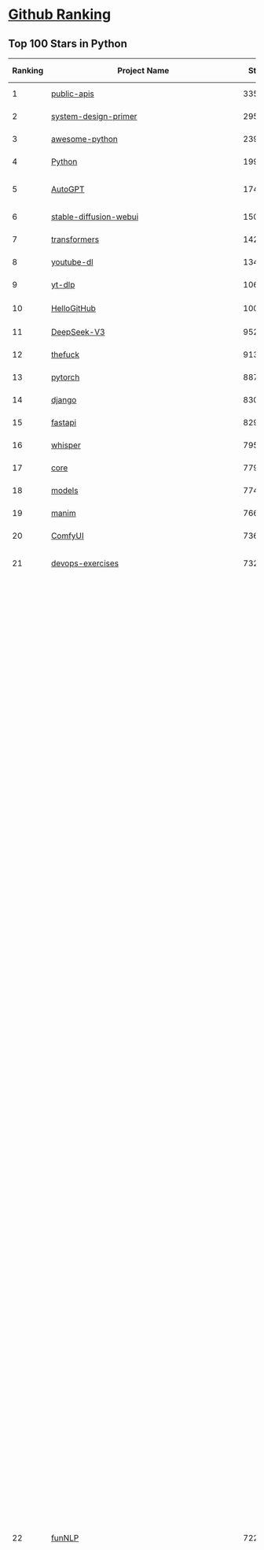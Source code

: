 [Github Ranking](../README.md)
==========

## Top 100 Stars in Python

| Ranking | Project Name | Stars | Forks | Language | Open Issues | Description | Last Commit |
| ------- | ------------ | ----- | ----- | -------- | ----------- | ----------- | ----------- |
| 1 | [public-apis](https://github.com/public-apis/public-apis) | 335179 | 35457 | Python | 3 | A collective list of free APIs | 2024-10-31T19:50:02Z |
| 2 | [system-design-primer](https://github.com/donnemartin/system-design-primer) | 295761 | 49169 | Python | 236 | Learn how to design large-scale systems. Prep for the system design interview.  Includes Anki flashcards. | 2024-12-02T01:10:39Z |
| 3 | [awesome-python](https://github.com/vinta/awesome-python) | 239633 | 25510 | Python | 0 | An opinionated list of awesome Python frameworks, libraries, software and resources. | 2024-08-11T17:10:18Z |
| 4 | [Python](https://github.com/TheAlgorithms/Python) | 199229 | 46552 | Python | 65 | All Algorithms implemented in Python | 2025-04-07T21:20:31Z |
| 5 | [AutoGPT](https://github.com/Significant-Gravitas/AutoGPT) | 174246 | 45540 | Python | 173 | AutoGPT is the vision of accessible AI for everyone, to use and to build on. Our mission is to provide the tools, so that you can focus on what matters. | 2025-04-07T23:23:25Z |
| 6 | [stable-diffusion-webui](https://github.com/AUTOMATIC1111/stable-diffusion-webui) | 150809 | 28083 | Python | 2321 | Stable Diffusion web UI | 2025-03-04T16:11:29Z |
| 7 | [transformers](https://github.com/huggingface/transformers) | 142570 | 28563 | Python | 1048 | 🤗 Transformers: State-of-the-art Machine Learning for Pytorch, TensorFlow, and JAX. | 2025-04-07T22:36:18Z |
| 8 | [youtube-dl](https://github.com/ytdl-org/youtube-dl) | 134999 | 10275 | Python | 3683 | Command-line program to download videos from YouTube.com and other video sites | 2025-04-08T00:59:00Z |
| 9 | [yt-dlp](https://github.com/yt-dlp/yt-dlp) | 106905 | 8400 | Python | 1546 | A feature-rich command-line audio/video downloader | 2025-04-06T23:26:45Z |
| 10 | [HelloGitHub](https://github.com/521xueweihan/HelloGitHub) | 100987 | 9884 | Python | 209 | :octocat: 分享 GitHub 上有趣、入门级的开源项目。Share interesting, entry-level open source projects on GitHub. | 2025-03-28T01:35:41Z |
| 11 | [DeepSeek-V3](https://github.com/deepseek-ai/DeepSeek-V3) | 95209 | 15432 | Python | 90 | None | 2025-03-16T15:42:21Z |
| 12 | [thefuck](https://github.com/nvbn/thefuck) | 91350 | 3671 | Python | 278 | Magnificent app which corrects your previous console command. | 2024-07-19T14:56:13Z |
| 13 | [pytorch](https://github.com/pytorch/pytorch) | 88727 | 23792 | Python | 14774 | Tensors and Dynamic neural networks in Python with strong GPU acceleration | 2025-04-08T04:00:04Z |
| 14 | [django](https://github.com/django/django) | 83060 | 32460 | Python | 0 | The Web framework for perfectionists with deadlines. | 2025-04-07T21:49:43Z |
| 15 | [fastapi](https://github.com/fastapi/fastapi) | 82995 | 7192 | Python | 51 | FastAPI framework, high performance, easy to learn, fast to code, ready for production | 2025-04-07T17:35:51Z |
| 16 | [whisper](https://github.com/openai/whisper) | 79553 | 9560 | Python | 0 | Robust Speech Recognition via Large-Scale Weak Supervision | 2025-01-04T20:56:17Z |
| 17 | [core](https://github.com/home-assistant/core) | 77934 | 33190 | Python | 2773 | :house_with_garden: Open source home automation that puts local control and privacy first. | 2025-04-08T03:37:25Z |
| 18 | [models](https://github.com/tensorflow/models) | 77482 | 45634 | Python | 1069 | Models and examples built with TensorFlow | 2025-03-28T06:39:36Z |
| 19 | [manim](https://github.com/3b1b/manim) | 76616 | 6647 | Python | 439 | Animation engine for explanatory math videos | 2025-03-20T19:00:35Z |
| 20 | [ComfyUI](https://github.com/comfyanonymous/ComfyUI) | 73625 | 7984 | Python | 2136 | The most powerful and modular diffusion model GUI, api and backend with a graph/nodes interface. | 2025-04-07T09:01:53Z |
| 21 | [devops-exercises](https://github.com/bregman-arie/devops-exercises) | 73217 | 16277 | Python | 33 | Linux, Jenkins, AWS, SRE, Prometheus, Docker, Python, Ansible, Git, Kubernetes, Terraform, OpenStack, SQL, NoSQL, Azure, GCP, DNS, Elastic, Network, Virtualization. DevOps Interview Questions | 2025-03-26T22:35:48Z |
| 22 | [funNLP](https://github.com/fighting41love/funNLP) | 72248 | 14780 | Python | 33 | 中英文敏感词、语言检测、中外手机/电话归属地/运营商查询、名字推断性别、手机号抽取、身份证抽取、邮箱抽取、中日文人名库、中文缩写库、拆字词典、词汇情感值、停用词、反动词表、暴恐词表、繁简体转换、英文模拟中文发音、汪峰歌词生成器、职业名称词库、同义词库、反义词库、否定词库、汽车品牌词库、汽车零件词库、连续英文切割、各种中文词向量、公司名字大全、古诗词库、IT词库、财经词库、成语词库、地名词库、历史名人词库、诗词词库、医学词库、饮食词库、法律词库、汽车词库、动物词库、中文聊天语料、中文谣言数据、百度中文问答数据集、句子相似度匹配算法集合、bert资源、文本生成&摘要相关工具、cocoNLP信息抽取工具、国内电话号码正则匹配、清华大学XLORE:中英文跨语言百科知识图谱、清华大学人工智能技术系列报告、自然语言生成、NLU太难了系列、自动对联数据及机器人、用户名黑名单列表、罪名法务名词及分类模型、微信公众号语料、cs224n深度学习自然语言处理课程、中文手写汉字识别、中文自然语言处理 语料/数据集、变量命名神器、分词语料库+代码、任务型对话英文数据集、ASR 语音数据集 + 基于深度学习的中文语音识别系统、笑声检测器、Microsoft多语言数字/单位/如日期时间识别包、中华新华字典数据库及api(包括常用歇后语、成语、词语和汉字)、文档图谱自动生成、SpaCy 中文模型、Common Voice语音识别数据集新版、神经网络关系抽取、基于bert的命名实体识别、关键词(Keyphrase)抽取包pke、基于医疗领域知识图谱的问答系统、基于依存句法与语义角色标注的事件三元组抽取、依存句法分析4万句高质量标注数据、cnocr：用来做中文OCR的Python3包、中文人物关系知识图谱项目、中文nlp竞赛项目及代码汇总、中文字符数据、speech-aligner: 从“人声语音”及其“语言文本”产生音素级别时间对齐标注的工具、AmpliGraph: 知识图谱表示学习(Python)库：知识图谱概念链接预测、Scattertext 文本可视化(python)、语言/知识表示工具：BERT & ERNIE、中文对比英文自然语言处理NLP的区别综述、Synonyms中文近义词工具包、HarvestText领域自适应文本挖掘工具（新词发现-情感分析-实体链接等）、word2word：(Python)方便易用的多语言词-词对集：62种语言/3,564个多语言对、语音识别语料生成工具：从具有音频/字幕的在线视频创建自动语音识别(ASR)语料库、构建医疗实体识别的模型（包含词典和语料标注）、单文档非监督的关键词抽取、Kashgari中使用gpt-2语言模型、开源的金融投资数据提取工具、文本自动摘要库TextTeaser: 仅支持英文、人民日报语料处理工具集、一些关于自然语言的基本模型、基于14W歌曲知识库的问答尝试--功能包括歌词接龙and已知歌词找歌曲以及歌曲歌手歌词三角关系的问答、基于Siamese bilstm模型的相似句子判定模型并提供训练数据集和测试数据集、用Transformer编解码模型实现的根据Hacker News文章标题自动生成评论、用BERT进行序列标记和文本分类的模板代码、LitBank：NLP数据集——支持自然语言处理和计算人文学科任务的100部带标记英文小说语料、百度开源的基准信息抽取系统、虚假新闻数据集、Facebook: LAMA语言模型分析，提供Transformer-XL/BERT/ELMo/GPT预训练语言模型的统一访问接口、CommonsenseQA：面向常识的英文QA挑战、中文知识图谱资料、数据及工具、各大公司内部里大牛分享的技术文档 PDF 或者 PPT、自然语言生成SQL语句（英文）、中文NLP数据增强（EDA）工具、英文NLP数据增强工具 、基于医药知识图谱的智能问答系统、京东商品知识图谱、基于mongodb存储的军事领域知识图谱问答项目、基于远监督的中文关系抽取、语音情感分析、中文ULMFiT-情感分析-文本分类-语料及模型、一个拍照做题程序、世界各国大规模人名库、一个利用有趣中文语料库 qingyun 训练出来的中文聊天机器人、中文聊天机器人seqGAN、省市区镇行政区划数据带拼音标注、教育行业新闻语料库包含自动文摘功能、开放了对话机器人-知识图谱-语义理解-自然语言处理工具及数据、中文知识图谱：基于百度百科中文页面-抽取三元组信息-构建中文知识图谱、masr: 中文语音识别-提供预训练模型-高识别率、Python音频数据增广库、中文全词覆盖BERT及两份阅读理解数据、ConvLab：开源多域端到端对话系统平台、中文自然语言处理数据集、基于最新版本rasa搭建的对话系统、基于TensorFlow和BERT的管道式实体及关系抽取、一个小型的证券知识图谱/知识库、复盘所有NLP比赛的TOP方案、OpenCLaP：多领域开源中文预训练语言模型仓库、UER：基于不同语料+编码器+目标任务的中文预训练模型仓库、中文自然语言处理向量合集、基于金融-司法领域(兼有闲聊性质)的聊天机器人、g2pC：基于上下文的汉语读音自动标记模块、Zincbase 知识图谱构建工具包、诗歌质量评价/细粒度情感诗歌语料库、快速转化「中文数字」和「阿拉伯数字」、百度知道问答语料库、基于知识图谱的问答系统、jieba_fast 加速版的jieba、正则表达式教程、中文阅读理解数据集、基于BERT等最新语言模型的抽取式摘要提取、Python利用深度学习进行文本摘要的综合指南、知识图谱深度学习相关资料整理、维基大规模平行文本语料、StanfordNLP 0.2.0：纯Python版自然语言处理包、NeuralNLP-NeuralClassifier：腾讯开源深度学习文本分类工具、端到端的封闭域对话系统、中文命名实体识别：NeuroNER vs. BertNER、新闻事件线索抽取、2019年百度的三元组抽取比赛：“科学空间队”源码、基于依存句法的开放域文本知识三元组抽取和知识库构建、中文的GPT2训练代码、ML-NLP - 机器学习(Machine Learning)NLP面试中常考到的知识点和代码实现、nlp4han:中文自然语言处理工具集(断句/分词/词性标注/组块/句法分析/语义分析/NER/N元语法/HMM/代词消解/情感分析/拼写检查、XLM：Facebook的跨语言预训练语言模型、用基于BERT的微调和特征提取方法来进行知识图谱百度百科人物词条属性抽取、中文自然语言处理相关的开放任务-数据集-当前最佳结果、CoupletAI - 基于CNN+Bi-LSTM+Attention 的自动对对联系统、抽象知识图谱、MiningZhiDaoQACorpus - 580万百度知道问答数据挖掘项目、brat rapid annotation tool: 序列标注工具、大规模中文知识图谱数据：1.4亿实体、数据增强在机器翻译及其他nlp任务中的应用及效果、allennlp阅读理解:支持多种数据和模型、PDF表格数据提取工具 、 Graphbrain：AI开源软件库和科研工具，目的是促进自动意义提取和文本理解以及知识的探索和推断、简历自动筛选系统、基于命名实体识别的简历自动摘要、中文语言理解测评基准，包括代表性的数据集&基准模型&语料库&排行榜、树洞 OCR 文字识别 、从包含表格的扫描图片中识别表格和文字、语声迁移、Python口语自然语言处理工具集(英文)、 similarity：相似度计算工具包，java编写、海量中文预训练ALBERT模型 、Transformers 2.0 、基于大规模音频数据集Audioset的音频增强 、Poplar：网页版自然语言标注工具、图片文字去除，可用于漫画翻译 、186种语言的数字叫法库、Amazon发布基于知识的人-人开放领域对话数据集 、中文文本纠错模块代码、繁简体转换 、 Python实现的多种文本可读性评价指标、类似于人名/地名/组织机构名的命名体识别数据集 、东南大学《知识图谱》研究生课程(资料)、. 英文拼写检查库 、 wwsearch是企业微信后台自研的全文检索引擎、CHAMELEON：深度学习新闻推荐系统元架构 、 8篇论文梳理BERT相关模型进展与反思、DocSearch：免费文档搜索引擎、 LIDA：轻量交互式对话标注工具 、aili - the fastest in-memory index in the East 东半球最快并发索引 、知识图谱车音工作项目、自然语言生成资源大全 、中日韩分词库mecab的Python接口库、中文文本摘要/关键词提取、汉字字符特征提取器 (featurizer)，提取汉字的特征（发音特征、字形特征）用做深度学习的特征、中文生成任务基准测评 、中文缩写数据集、中文任务基准测评 - 代表性的数据集-基准(预训练)模型-语料库-baseline-工具包-排行榜、PySS3：面向可解释AI的SS3文本分类器机器可视化工具 、中文NLP数据集列表、COPE - 格律诗编辑程序、doccano：基于网页的开源协同多语言文本标注工具 、PreNLP：自然语言预处理库、简单的简历解析器，用来从简历中提取关键信息、用于中文闲聊的GPT2模型：GPT2-chitchat、基于检索聊天机器人多轮响应选择相关资源列表(Leaderboards、Datasets、Papers)、(Colab)抽象文本摘要实现集锦(教程 、词语拼音数据、高效模糊搜索工具、NLP数据增广资源集、微软对话机器人框架 、 GitHub Typo Corpus：大规模GitHub多语言拼写错误/语法错误数据集、TextCluster：短文本聚类预处理模块 Short text cluster、面向语音识别的中文文本规范化、BLINK：最先进的实体链接库、BertPunc：基于BERT的最先进标点修复模型、Tokenizer：快速、可定制的文本词条化库、中文语言理解测评基准，包括代表性的数据集、基准(预训练)模型、语料库、排行榜、spaCy 医学文本挖掘与信息提取 、 NLP任务示例项目代码集、 python拼写检查库、chatbot-list - 行业内关于智能客服、聊天机器人的应用和架构、算法分享和介绍、语音质量评价指标(MOSNet, BSSEval, STOI, PESQ, SRMR)、 用138GB语料训练的法文RoBERTa预训练语言模型 、BERT-NER-Pytorch：三种不同模式的BERT中文NER实验、无道词典 - 有道词典的命令行版本，支持英汉互查和在线查询、2019年NLP亮点回顾、 Chinese medical dialogue data 中文医疗对话数据集 、最好的汉字数字(中文数字)-阿拉伯数字转换工具、 基于百科知识库的中文词语多词义/义项获取与特定句子词语语义消歧、awesome-nlp-sentiment-analysis - 情感分析、情绪原因识别、评价对象和评价词抽取、LineFlow：面向所有深度学习框架的NLP数据高效加载器、中文医学NLP公开资源整理 、MedQuAD：(英文)医学问答数据集、将自然语言数字串解析转换为整数和浮点数、Transfer Learning in Natural Language Processing (NLP) 、面向语音识别的中文/英文发音辞典、Tokenizers：注重性能与多功能性的最先进分词器、CLUENER 细粒度命名实体识别 Fine Grained Named Entity Recognition、 基于BERT的中文命名实体识别、中文谣言数据库、NLP数据集/基准任务大列表、nlp相关的一些论文及代码, 包括主题模型、词向量(Word Embedding)、命名实体识别(NER)、文本分类(Text Classificatin)、文本生成(Text Generation)、文本相似性(Text Similarity)计算等，涉及到各种与nlp相关的算法，基于keras和tensorflow 、Python文本挖掘/NLP实战示例、 Blackstone：面向非结构化法律文本的spaCy pipeline和NLP模型通过同义词替换实现文本“变脸” 、中文 预训练 ELECTREA 模型: 基于对抗学习 pretrain Chinese Model 、albert-chinese-ner - 用预训练语言模型ALBERT做中文NER 、基于GPT2的特定主题文本生成/文本增广、开源预训练语言模型合集、多语言句向量包、编码、标记和实现：一种可控高效的文本生成方法、 英文脏话大列表 、attnvis：GPT2、BERT等transformer语言模型注意力交互可视化、CoVoST：Facebook发布的多语种语音-文本翻译语料库，包括11种语言(法语、德语、荷兰语、俄语、西班牙语、意大利语、土耳其语、波斯语、瑞典语、蒙古语和中文)的语音、文字转录及英文译文、Jiagu自然语言处理工具 - 以BiLSTM等模型为基础，提供知识图谱关系抽取 中文分词 词性标注 命名实体识别 情感分析 新词发现 关键词 文本摘要 文本聚类等功能、用unet实现对文档表格的自动检测，表格重建、NLP事件提取文献资源列表 、 金融领域自然语言处理研究资源大列表、CLUEDatasetSearch - 中英文NLP数据集：搜索所有中文NLP数据集，附常用英文NLP数据集 、medical_NER - 中文医学知识图谱命名实体识别 、(哈佛)讲因果推理的免费书、知识图谱相关学习资料/数据集/工具资源大列表、Forte：灵活强大的自然语言处理pipeline工具集 、Python字符串相似性算法库、PyLaia：面向手写文档分析的深度学习工具包、TextFooler：针对文本分类/推理的对抗文本生成模块、Haystack：灵活、强大的可扩展问答(QA)框架、中文关键短语抽取工具 | 2024-05-10T07:38:24Z |
| 23 | [screenshot-to-code](https://github.com/abi/screenshot-to-code) | 69453 | 8565 | Python | 101 | Drop in a screenshot and convert it to clean code (HTML/Tailwind/React/Vue) | 2025-04-05T23:12:52Z |
| 24 | [flask](https://github.com/pallets/flask) | 69252 | 16355 | Python | 1 | The Python micro framework for building web applications. | 2025-03-30T20:17:35Z |
| 25 | [d2l-zh](https://github.com/d2l-ai/d2l-zh) | 68217 | 11526 | Python | 0 | 《动手学深度学习》：面向中文读者、能运行、可讨论。中英文版被70多个国家的500多所大学用于教学。 | 2024-07-30T09:32:19Z |
| 26 | [gpt_academic](https://github.com/binary-husky/gpt_academic) | 68113 | 8336 | Python | 250 | 为GPT/GLM等LLM大语言模型提供实用化交互接口，特别优化论文阅读/润色/写作体验，模块化设计，支持自定义快捷按钮&函数插件，支持Python和C++等项目剖析&自译解功能，PDF/LaTex论文翻译&总结功能，支持并行问询多种LLM模型，支持chatglm3等本地模型。接入通义千问, deepseekcoder, 讯飞星火, 文心一言, llama2, rwkv, claude2, moss等。 | 2025-03-24T16:13:18Z |
| 27 | [awesome-machine-learning](https://github.com/josephmisiti/awesome-machine-learning) | 67491 | 14843 | Python | 0 | A curated list of awesome Machine Learning frameworks, libraries and software. | 2025-02-13T13:51:00Z |
| 28 | [cpython](https://github.com/python/cpython) | 66184 | 31488 | Python | 7198 | The Python programming language | 2025-04-08T02:16:23Z |
| 29 | [ansible](https://github.com/ansible/ansible) | 64647 | 24011 | Python | 554 | Ansible is a radically simple IT automation platform that makes your applications and systems easier to deploy and maintain. Automate everything from code deployment to network configuration to cloud management, in a language that approaches plain English, using SSH, with no agents to install on remote systems. https://docs.ansible.com. | 2025-04-03T18:07:37Z |
| 30 | [PayloadsAllTheThings](https://github.com/swisskyrepo/PayloadsAllTheThings) | 64474 | 15214 | Python | 0 | A list of useful payloads and bypass for Web Application Security and Pentest/CTF | 2025-04-01T18:23:17Z |
| 31 | [gpt4free](https://github.com/xtekky/gpt4free) | 63972 | 13598 | Python | 39 | The official gpt4free repository \| various collection of powerful language models \| o3 and deepseek r1, gpt-4.5 | 2025-04-06T15:57:17Z |
| 32 | [sherlock](https://github.com/sherlock-project/sherlock) | 63495 | 7343 | Python | 90 | Hunt down social media accounts by username across social networks | 2025-03-21T00:53:12Z |
| 33 | [keras](https://github.com/keras-team/keras) | 62829 | 19566 | Python | 251 | Deep Learning for humans | 2025-04-08T03:20:50Z |
| 34 | [scikit-learn](https://github.com/scikit-learn/scikit-learn) | 61678 | 25745 | Python | 1585 | scikit-learn: machine learning in Python | 2025-04-07T09:15:10Z |
| 35 | [new-pac](https://github.com/Alvin9999/new-pac) | 60161 | 9870 | Python | 423 | 翻墙-科学上网、自由上网、免费科学上网、免费翻墙、fanqiang、油管youtube/视频下载、软件、VPN、一键翻墙浏览器，vps一键搭建翻墙服务器脚本/教程，免费shadowsocks/ss/ssr/v2ray/goflyway账号/节点，翻墙梯子，电脑、手机、iOS、安卓、windows、Mac、Linux、路由器翻墙、科学上网、youtube视频下载、youtube油管镜像/免翻墙网站、美区apple id共享账号、翻墙-科学上网-梯子 | 2025-04-08T04:04:03Z |
| 36 | [annotated_deep_learning_paper_implementations](https://github.com/labmlai/annotated_deep_learning_paper_implementations) | 59806 | 6052 | Python | 30 | 🧑‍🏫 60+ Implementations/tutorials of deep learning papers with side-by-side notes 📝; including transformers (original, xl, switch, feedback, vit, ...), optimizers (adam, adabelief, sophia, ...), gans(cyclegan, stylegan2, ...), 🎮 reinforcement learning (ppo, dqn), capsnet, distillation, ... 🧠 | 2024-08-24T09:18:59Z |
| 37 | [open-interpreter](https://github.com/OpenInterpreter/open-interpreter) | 59034 | 5028 | Python | 214 | A natural language interface for computers | 2025-03-30T20:30:55Z |
| 38 | [localstack](https://github.com/localstack/localstack) | 58505 | 4134 | Python | 266 | 💻 A fully functional local AWS cloud stack. Develop and test your cloud & Serverless apps offline | 2025-04-08T02:15:36Z |
| 39 | [llama](https://github.com/meta-llama/llama) | 58049 | 9730 | Python | 427 | Inference code for Llama models | 2025-01-26T21:42:26Z |
| 40 | [private-gpt](https://github.com/zylon-ai/private-gpt) | 55572 | 7453 | Python | 244 | Interact with your documents using the power of GPT, 100% privately, no data leaks | 2024-11-13T19:30:32Z |
| 41 | [you-get](https://github.com/soimort/you-get) | 55431 | 9746 | Python | 0 | :arrow_double_down: Dumb downloader that scrapes the web | 2025-01-04T02:13:08Z |
| 42 | [scrapy](https://github.com/scrapy/scrapy) | 54810 | 10732 | Python | 438 | Scrapy, a fast high-level web crawling & scraping framework for Python. | 2025-04-07T10:48:16Z |
| 43 | [face_recognition](https://github.com/ageitgey/face_recognition) | 54512 | 13585 | Python | 765 | The world's simplest facial recognition api for Python and the command line | 2024-08-21T06:22:36Z |
| 44 | [langflow](https://github.com/langflow-ai/langflow) | 54390 | 5949 | Python | 398 | Langflow is a powerful tool for building and deploying AI-powered agents and workflows. | 2025-04-08T02:07:16Z |
| 45 | [MetaGPT](https://github.com/geekan/MetaGPT) | 54302 | 6437 | Python | 49 | 🌟 The Multi-Agent Framework: First AI Software Company, Towards Natural Language Programming | 2025-03-31T07:17:13Z |
| 46 | [browser-use](https://github.com/browser-use/browser-use) | 54022 | 5733 | Python | 352 | Make websites accessible for AI agents | 2025-04-07T20:27:30Z |
| 47 | [Real-Time-Voice-Cloning](https://github.com/CorentinJ/Real-Time-Voice-Cloning) | 53930 | 8936 | Python | 201 | Clone a voice in 5 seconds to generate arbitrary speech in real-time | 2024-08-14T19:54:03Z |
| 48 | [gpt-engineer](https://github.com/AntonOsika/gpt-engineer) | 53785 | 7051 | Python | 23 | CLI platform to experiment with codegen. Precursor to: https://lovable.dev | 2024-11-17T22:47:32Z |
| 49 | [faceswap](https://github.com/deepfakes/faceswap) | 53634 | 13361 | Python | 30 | Deepfakes Software For All | 2025-02-26T17:55:37Z |
| 50 | [yolov5](https://github.com/ultralytics/yolov5) | 53310 | 16802 | Python | 218 | YOLOv5 🚀 in PyTorch > ONNX > CoreML > TFLite | 2025-03-29T00:52:57Z |
| 51 | [openpilot](https://github.com/commaai/openpilot) | 53061 | 9600 | Python | 129 | openpilot is an operating system for robotics. Currently, it upgrades the driver assistance system on 300+ supported cars. | 2025-04-08T03:39:19Z |
| 52 | [requests](https://github.com/psf/requests) | 52692 | 9417 | Python | 191 | A simple, yet elegant, HTTP library. | 2025-03-31T17:24:38Z |
| 53 | [OpenHands](https://github.com/All-Hands-AI/OpenHands) | 52541 | 5825 | Python | 210 | 🙌 OpenHands: Code Less, Make More | 2025-04-08T02:31:51Z |
| 54 | [hackingtool](https://github.com/Z4nzu/hackingtool) | 52101 | 5608 | Python | 50 | ALL IN ONE Hacking Tool For Hackers | 2025-03-03T15:17:19Z |
| 55 | [rich](https://github.com/Textualize/rich) | 51587 | 1816 | Python | 202 | Rich is a Python library for rich text and beautiful formatting in the terminal. | 2025-03-30T14:35:14Z |
| 56 | [grok-1](https://github.com/xai-org/grok-1) | 50244 | 8357 | Python | 81 | Grok open release | 2024-08-30T04:17:25Z |
| 57 | [Deep-Live-Cam](https://github.com/hacksider/Deep-Live-Cam) | 49728 | 7336 | Python | 18 | real time face swap and one-click video deepfake with only a single image | 2025-04-04T10:32:28Z |
| 58 | [PaddleOCR](https://github.com/PaddlePaddle/PaddleOCR) | 48108 | 8125 | Python | 42 | Awesome multilingual OCR toolkits based on PaddlePaddle (practical ultra lightweight OCR system, support 80+ languages recognition, provide data annotation and synthesis tools, support training and deployment among server, mobile, embedded and IoT devices) | 2025-04-02T12:57:38Z |
| 59 | [professional-programming](https://github.com/charlax/professional-programming) | 47478 | 3776 | Python | 0 | A collection of learning resources for curious software engineers | 2025-04-07T02:06:40Z |
| 60 | [big-list-of-naughty-strings](https://github.com/minimaxir/big-list-of-naughty-strings) | 47068 | 2154 | Python | 69 | The Big List of Naughty Strings is a list of strings which have a high probability of causing issues when used as user-input data. | 2024-04-18T03:26:59Z |
| 61 | [LLaMA-Factory](https://github.com/hiyouga/LLaMA-Factory) | 46294 | 5649 | Python | 406 | Unified Efficient Fine-Tuning of 100+ LLMs & VLMs (ACL 2024) | 2025-04-07T10:29:11Z |
| 62 | [30-Days-Of-Python](https://github.com/Asabeneh/30-Days-Of-Python) | 45675 | 8722 | Python | 50 | 30 days of Python programming challenge is a step-by-step guide to learn the Python programming language in 30 days. This challenge may take more than100 days, follow your own pace.  These videos may help too: https://www.youtube.com/channel/UC7PNRuno1rzYPb1xLa4yktw | 2025-03-19T15:23:18Z |
| 63 | [pandas](https://github.com/pandas-dev/pandas) | 45044 | 18411 | Python | 3631 | Flexible and powerful data analysis / manipulation library for Python, providing labeled data structures similar to R data.frame objects, statistical functions, and much more | 2025-04-07T21:21:32Z |
| 64 | [markitdown](https://github.com/microsoft/markitdown) | 44686 | 2124 | Python | 160 | Python tool for converting files and office documents to Markdown. | 2025-03-28T22:36:39Z |
| 65 | [Fooocus](https://github.com/lllyasviel/Fooocus) | 44205 | 6773 | Python | 204 | Focus on prompting and generating | 2025-01-24T10:55:35Z |
| 66 | [GPT-SoVITS](https://github.com/RVC-Boss/GPT-SoVITS) | 43773 | 4872 | Python | 741 | 1 min voice data can also be used to train a good TTS model! (few shot voice cloning) | 2025-04-07T08:42:47Z |
| 67 | [vllm](https://github.com/vllm-project/vllm) | 43746 | 6695 | Python | 1603 | A high-throughput and memory-efficient inference and serving engine for LLMs | 2025-04-08T03:59:26Z |
| 68 | [text-generation-webui](https://github.com/oobabooga/text-generation-webui) | 43100 | 5556 | Python | 2501 | A Gradio web UI for Large Language Models with support for multiple inference backends. | 2025-04-08T00:43:53Z |
| 69 | [autogen](https://github.com/microsoft/autogen) | 42825 | 6412 | Python | 482 | A programming framework for agentic AI 🤖 PyPi: autogen-agentchat Discord: https://aka.ms/autogen-discord Office Hour: https://aka.ms/autogen-officehour | 2025-04-08T01:25:47Z |
| 70 | [OpenManus](https://github.com/mannaandpoem/OpenManus) | 42279 | 7208 | Python | 449 | No fortress, purely open ground.  OpenManus is Coming. | 2025-04-07T07:51:35Z |
| 71 | [odoo](https://github.com/odoo/odoo) | 42074 | 27190 | Python | 3098 | Odoo. Open Source Apps To Grow Your Business. | 2025-04-08T03:53:43Z |
| 72 | [python-patterns](https://github.com/faif/python-patterns) | 41201 | 6972 | Python | 10 | A collection of design patterns/idioms in Python | 2024-09-05T20:53:59Z |
| 73 | [ChatGLM-6B](https://github.com/THUDM/ChatGLM-6B) | 41030 | 5229 | Python | 556 | ChatGLM-6B: An Open Bilingual Dialogue Language Model \| 开源双语对话语言模型 | 2024-06-27T04:05:25Z |
| 74 | [llama_index](https://github.com/run-llama/llama_index) | 40760 | 5803 | Python | 679 | LlamaIndex is the leading framework for building LLM-powered agents over your data. | 2025-04-07T23:59:38Z |
| 75 | [ColossalAI](https://github.com/hpcaitech/ColossalAI) | 40739 | 4491 | Python | 421 | Making large AI models cheaper, faster and more accessible | 2025-04-04T02:11:36Z |
| 76 | [stablediffusion](https://github.com/Stability-AI/stablediffusion) | 40708 | 5205 | Python | 247 | High-Resolution Image Synthesis with Latent Diffusion Models | 2024-10-10T21:28:57Z |
| 77 | [diagrams](https://github.com/mingrammer/diagrams) | 40570 | 2601 | Python | 308 | :art: Diagram as Code for prototyping cloud system architectures | 2025-03-24T07:48:54Z |
| 78 | [nanoGPT](https://github.com/karpathy/nanoGPT) | 40527 | 6694 | Python | 222 | The simplest, fastest repository for training/finetuning medium-sized GPTs. | 2024-12-09T23:53:04Z |
| 79 | [ailearning](https://github.com/apachecn/ailearning) | 40514 | 11540 | Python | 2 | AiLearning：数据分析+机器学习实战+线性代数+PyTorch+NLTK+TF2 | 2024-11-12T16:21:55Z |
| 80 | [sentry](https://github.com/getsentry/sentry) | 40505 | 4305 | Python | 2167 | Developer-first error tracking and performance monitoring | 2025-04-08T03:37:39Z |
| 81 | [OpenBB](https://github.com/OpenBB-finance/OpenBB) | 40140 | 3584 | Python | 37 | Investment Research for Everyone, Everywhere. | 2025-04-04T06:51:47Z |
| 82 | [black](https://github.com/psf/black) | 40015 | 2564 | Python | 330 | The uncompromising Python code formatter | 2025-04-07T21:45:03Z |
| 83 | [airflow](https://github.com/apache/airflow) | 39514 | 14854 | Python | 1117 | Apache Airflow - A platform to programmatically author, schedule, and monitor workflows | 2025-04-08T03:03:01Z |
| 84 | [cheat.sh](https://github.com/chubin/cheat.sh) | 39208 | 1810 | Python | 120 | the only cheat sheet you need | 2025-02-01T13:32:00Z |
| 85 | [TTS](https://github.com/coqui-ai/TTS) | 39163 | 4937 | Python | 15 | 🐸💬 - a deep learning toolkit for Text-to-Speech, battle-tested in research and production | 2024-08-16T12:07:14Z |
| 86 | [ultralytics](https://github.com/ultralytics/ultralytics) | 39082 | 7578 | Python | 699 | Ultralytics YOLO11 🚀 | 2025-04-07T23:03:49Z |
| 87 | [bert](https://github.com/google-research/bert) | 38972 | 9672 | Python | 791 | TensorFlow code and pre-trained models for BERT | 2024-07-23T23:39:41Z |
| 88 | [Deep-Learning-Papers-Reading-Roadmap](https://github.com/floodsung/Deep-Learning-Papers-Reading-Roadmap) | 38913 | 7350 | Python | 52 | Deep Learning papers reading roadmap for anyone who are eager to learn this amazing tech! | 2022-11-27T13:18:32Z |
| 89 | [WeChatMsg](https://github.com/LC044/WeChatMsg) | 38682 | 3987 | Python | 25 | 提取微信聊天记录，将其导出成HTML、Word、Excel文档永久保存，对聊天记录进行分析生成年度聊天报告，用聊天数据训练专属于个人的AI聊天助手 | 2025-04-07T04:22:31Z |
| 90 | [streamlit](https://github.com/streamlit/streamlit) | 38667 | 3372 | Python | 1024 | Streamlit — A faster way to build and share data apps. | 2025-04-08T02:53:02Z |
| 91 | [mitmproxy](https://github.com/mitmproxy/mitmproxy) | 38626 | 4147 | Python | 328 | An interactive TLS-capable intercepting HTTP proxy for penetration testers and software developers. | 2025-04-07T18:09:53Z |
| 92 | [FastChat](https://github.com/lm-sys/FastChat) | 38315 | 4683 | Python | 816 | An open platform for training, serving, and evaluating large language models. Release repo for Vicuna and Chatbot Arena. | 2025-03-24T20:44:57Z |
| 93 | [crawl4ai](https://github.com/unclecode/crawl4ai) | 37884 | 3353 | Python | 90 | 🚀🤖 Crawl4AI: Open-source LLM Friendly Web Crawler & Scraper. Don't be shy, join here: https://discord.gg/jP8KfhDhyN | 2025-04-07T14:50:48Z |
| 94 | [DeepSpeed](https://github.com/deepspeedai/DeepSpeed) | 37791 | 4330 | Python | 1027 | DeepSpeed is a deep learning optimization library that makes distributed training and inference easy, efficient, and effective. | 2025-04-08T02:33:40Z |
| 95 | [freqtrade](https://github.com/freqtrade/freqtrade) | 37788 | 7473 | Python | 31 | Free, open source crypto trading bot | 2025-04-08T03:15:01Z |
| 96 | [quivr](https://github.com/QuivrHQ/quivr) | 37672 | 3638 | Python | 23 | Opiniated RAG for integrating GenAI in your apps 🧠   Focus on your product rather than the RAG. Easy integration in existing products with customisation!  Any LLM: GPT4, Groq, Llama. Any Vectorstore: PGVector, Faiss. Any Files. Anyway you want.  | 2025-04-02T09:32:29Z |
| 97 | [gradio](https://github.com/gradio-app/gradio) | 37329 | 2836 | Python | 486 | Build and share delightful machine learning apps, all in Python. 🌟 Star to support our work! | 2025-04-08T02:44:19Z |
| 98 | [Open-Assistant](https://github.com/LAION-AI/Open-Assistant) | 37286 | 3267 | Python | 227 | OpenAssistant is a chat-based assistant that understands tasks, can interact with third-party systems, and retrieve information dynamically to do so. | 2024-08-17T01:55:35Z |
| 99 | [python-cheatsheet](https://github.com/gto76/python-cheatsheet) | 37030 | 6600 | Python | 5 | Comprehensive Python Cheatsheet | 2025-03-31T22:15:13Z |
| 100 | [interview_internal_reference](https://github.com/0voice/interview_internal_reference) | 36875 | 9462 | Python | 29 | 2023年最新总结，阿里，腾讯，百度，美团，头条等技术面试题目，以及答案，专家出题人分析汇总。 | 2024-05-20T12:04:02Z |

